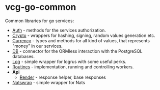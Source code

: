 # vcg-go-common

Common libraries for go services:

- [Auth](./auth/README.md) - methods for the services authorization.
- [Crypto](./crypto/README.md) - wrappers for hashing, signing, random values generation etc.
- [Currency](./currency/README.md) - types and methods for all kind of values, that represents "money" in our services.
- [DB](./db/README.md) - connector for the ORMless interaction with the PostgreSQL databases. 
- [Log](./log/README.md) - simple wrapper for logrus with some useful perks.
- [Routines](./routines/README.md) - implementation, running and controlling workers.
- **Api**
    - [Render](./api/render/README.md) - response helper, base responses
- [Natswrap](./natswrap/README.md) - simple wrapper for Nats
